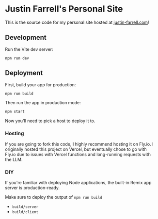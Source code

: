 # Justin Farrell's Personal Site

This is the source code for my personal site hosted at [justin-farrell.com](https://www.justin-farrell.com/)!

## Development

Run the Vite dev server:

```shellscript
npm run dev
```

## Deployment

First, build your app for production:

```sh
npm run build
```

Then run the app in production mode:

```sh
npm start
```

Now you'll need to pick a host to deploy it to.

### Hosting

If you are going to fork this code, I highly recommend hosting it on Fly.io. I originally hosted this project on Vercel, but eventually chose to go with Fly.io due to issues with Vercel functions and long-running requests with the LLM. 

### DIY

If you're familiar with deploying Node applications, the built-in Remix app server is production-ready.

Make sure to deploy the output of `npm run build`

-   `build/server`
-   `build/client`
